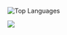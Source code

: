 ![Top Languages](https://github-readme-stats.vercel.app/api/top-langs/?username=lenoben&langs_count=10&title_color=ffffff&text_color=ffffff&icon_color=ffffff&bg_color=181824&hide_border=false&locale=en&custom_title=Top%20Languages&layout=compact)

[![](https://visitcount.itsvg.in/api?id=lenoben&icon=0&color=3)](https://visitcount.itsvg.in)
